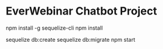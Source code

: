 # EverWebinar Chatbot Project

npm install -g sequelize-cli
npm install

sequelize db:create
sequelize db:migrate
npm start